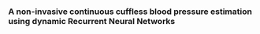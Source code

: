 ### A non-invasive continuous cuffless blood pressure estimation using dynamic Recurrent Neural Networks